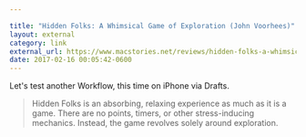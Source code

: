 ```yaml
---

title: "Hidden Folks: A Whimsical Game of Exploration (John Voorhees)"
layout: external
category: link
external_url: https://www.macstories.net/reviews/hidden-folks-a-whimsical-game-of-exploration/
date: 2017-02-16 00:05:42-0600
---
```


Let's test another Workflow, this time on iPhone via Drafts. 

> Hidden Folks is an absorbing, relaxing experience as much as it is a game. There are no points, timers, or other stress-inducing mechanics. Instead, the game revolves solely around exploration. 